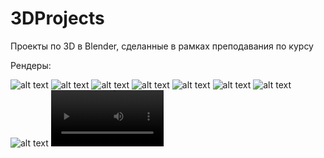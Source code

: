 # 3DProjects
Проекты по 3D в Blender, сделанные в рамках преподавания по курсу

Рендеры:

![alt text](https://github.com/HeniousMagician/3DProjects/assets/163071199/fa77c7ac-7d01-4102-a3a7-510e7341dae0)
![alt text](https://github.com/HeniousMagician/3DProjects/assets/163071199/4acbdf40-2303-4652-81bc-7c98fef9cd80)
![alt text](https://github.com/HeniousMagician/3DProjects/assets/163071199/86b642e9-28e0-4f2b-aba1-afa20ec2d17f)
![alt text](https://github.com/HeniousMagician/3DProjects/assets/163071199/0fea7e4e-f6fb-489d-bdb6-d0a946d7c971)
![alt text](https://github.com/HeniousMagician/3DProjects/assets/163071199/9f722691-563f-4e5c-a7cb-fd0c7a8fc843)
![alt text](https://github.com/HeniousMagician/3DProjects/assets/163071199/cd40c39a-30ac-4b6d-b109-d9b3156ed2cd)
![alt text](https://github.com/HeniousMagician/3DProjects/assets/163071199/96883ba7-4ae8-4b1e-9bf0-ed35db7663f8)
![alt text](https://github.com/HeniousMagician/3DProjects/assets/163071199/d2b90929-9b77-4478-9205-5950a3862350)
<video src='https://github.com/HeniousMagician/3DProjects/assets/163071199/380edafc-fa2b-40b9-931c-f7af85164053
' width=180/>
